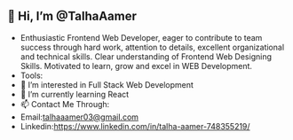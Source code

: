 ## 👋 Hi, I’m @TalhaAamer
- Enthusiastic Frontend Web Developer, eager to contribute to team success through hard work, attention to details, excellent organizational and technical skills. Clear understanding of Frontend Web Designing Skills. Motivated to learn, grow and excel in WEB Development.
- Tools:
- 👀 I’m interested in Full Stack Web Development
- 🌱 I’m currently learning React
- 📫 Contact Me Through: 
-  Email:talhaaamer03@gmail.com
-  Linkedin:https://www.linkedin.com/in/talha-aamer-748355219/

<!---
TalhaAamer/TalhaAamer is a ✨ special ✨ repository because its `README.md` (this file) appears on your GitHub profile.
You can click the Preview link to take a look at your changes.
--->
